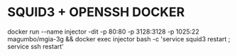 # SQUID3 + OPENSSH DOCKER
docker run --name injector -dit -p 80:80 -p 3128:3128 -p 1025:22 magumbo/mgia-3g && docker exec injector bash -c 'service squid3 restart ; service ssh restart'
